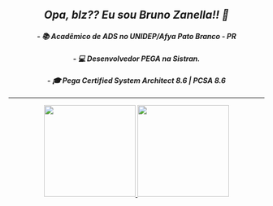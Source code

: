 
<div align="center">
<i>
  <h2 align = center> Opa, blz?? Eu sou Bruno Zanella!! 🖖</h2>

<h4> - 📚 Acadêmico de ADS no UNIDEP/Afya Pato Branco - PR
<h4> - 💻 Desenvolvedor PEGA na Sistran.
<h4> - 🎓 Pega Certified System Architect 8.6 | PCSA 8.6
</i>
</div>
  
<hr>

<div align="center">
  <a href="https://github.com/bzanella">
  <img height="180em" src="https://github-readme-stats.vercel.app/api?username=bzanella&show_icons=true&theme=dark&include_all_commits=true&count_private=true"/>
  <img height="180em" src="https://github-readme-stats.vercel.app/api/top-langs/?username=bzanella&layout=compact&langs_count=7&theme=dark"/>
</div>
